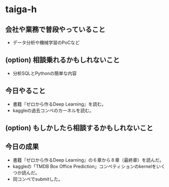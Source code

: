 # taiga-h

## 会社や業務で普段やっていること
 - データ分析や機械学習のPoCなど

## (option) 相談乗れるかもしれないこと
 - 分析SQLとPythonの簡単な内容

## 今日やること
 - 書籍『ゼロから作るDeep Learning』を読む。
 - kaggleの過去コンペのカーネルを読む。

## (option) もしかしたら相談するかもしれないこと

## 今日の成果
 - 書籍『ゼロから作るDeep Learning』の６章から８章（最終章）を読んだ。
 - kaggleの「TMDB Box Office Prediction」コンペティションのkernelをいくつか読んだ。
 - 同コンペでsubmitした。
